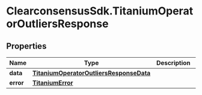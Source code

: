 # ClearconsensusSdk.TitaniumOperatorOutliersResponse

## Properties

Name | Type | Description | Notes
------------ | ------------- | ------------- | -------------
**data** | [**TitaniumOperatorOutliersResponseData**](TitaniumOperatorOutliersResponseData.md) |  | [optional] 
**error** | [**TitaniumError**](TitaniumError.md) |  | [optional] 


